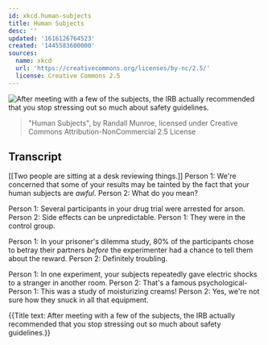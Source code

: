 ```yaml
---
id: xkcd.human-subjects
title: Human Subjects
desc: ''
updated: '1616126764523'
created: '1445583600000'
sources:
  name: xkcd
  url: 'https://creativecommons.org/licenses/by-nc/2.5/'
  license: Creative Commons 2.5
---
```

![After meeting with a few of the subjects, the IRB actually recommended that you stop stressing out so much about safety guidelines.](https://imgs.xkcd.com/comics/human_subjects.png)
> "Human Subjects", by Randall Munroe, licensed under Creative Commons Attribution-NonCommercial 2.5 License

## Transcript
[[Two people are sitting at a desk reviewing things.]]
Person 1: We're concerned that some of your results may be tainted by the fact that your human subjects are *awful*.
Person 2: What do you mean?

Person 1: Several participants in your drug trial were arrested for arson.
Person 2: Side effects can be unpredictable.
Person 1: They were in the control group.

Person 1: In your prisoner's dilemma study, 80% of the participants chose to betray their partners *before* the experimenter had a chance to tell them about the reward.
Person 2: Definitely troubling.

Person 1: In one experiment, your subjects repeatedly gave electric shocks to a stranger in another room.
Person 2: That's a famous psychological-
Person 1: This was a study of moisturizing creams!
Person 2: Yes, we're not sure how they snuck in all that equipment.


{{Title text: After meeting with a few of the subjects, the IRB actually recommended that you stop stressing out so much about safety guidelines.}}
